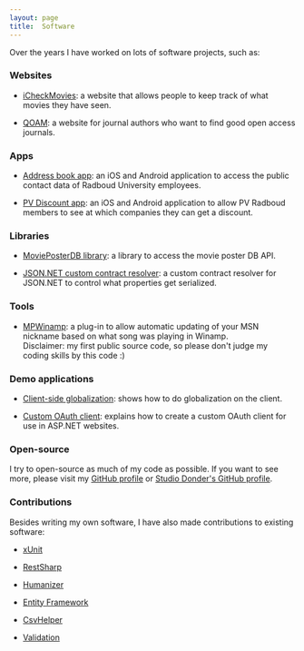 ```yaml
---
layout: page
title:  Software
---
```


Over the years I have worked on lots of software projects, such as:

### Websites

- [iCheckMovies](http://www.icheckmovies.com): a website that allows people to keep track of what movies they have seen.

- [QOAM](https://www.qoam.eu): a website for journal authors who want to find good open access journals.

### Apps

- [Address book app](https://itunes.apple.com/nl/app/adresboek/id624561801?mt=8): an iOS and Android application to access the public contact data of Radboud University employees.

- [PV Discount app](https://itunes.apple.com/nl/app/korting-pv-radboud/id748048429?mt=8): an iOS and Android application to allow PV Radboud members to see at which companies they can get a discount.

### Libraries

- [MoviePosterDB library](https://github.com/studio-donder/MoviePosterDb): a library to access the movie poster DB API.

- [JSON.NET custom contract resolver](https://github.com/ErikSchierboom/JsonDotNetCustomContractResolvers): a custom contract resolver for JSON.NET to control what properties get serialized.

### Tools

- [MPWinamp](http://sourceforge.net/projects/mpwinamp/): a plug-in to allow automatic updating of your MSN nickname based on what song was playing in Winamp.<br/>
Disclaimer: my first public source code, so please don't judge my coding skills by this code :)

### Demo applications

- [Client-side globalization](https://github.com/ErikSchierboom/clientsideglobalization): shows how to do globalization on the client.

- [Custom OAuth client](https://github.com/ErikSchierboom/CustomOAuthClient): explains how to create a custom OAuth client for use in ASP.NET websites.

### Open-source

I try to open-source as much of my code as possible. If you want to see more, please visit my [GitHub profile](https://github.com/ErikSchierboom) or [Studio Donder's GitHub profile](https://github.com/studio-donder/).

### Contributions

Besides writing my own software, I have also made contributions to existing software:

- [xUnit](https://github.com/xunit/xunit/commits?author=ErikSchierboom)

- [RestSharp](https://github.com/restsharp/RestSharp/commits?author=ErikSchierboom)

- [Humanizer](https://github.com/MehdiK/Humanizer/commits?author=ErikSchierboom)

- [Entity Framework](http://entityframework.codeplex.com/SourceControl/network/forks/ErikSchierboom/testabledbset/contribution/6107)

- [CsvHelper](https://github.com/JoshClose/CsvHelper/commits?author=ErikSchierboom)

- [Validation](https://github.com/AArnott/Validation/commits?author=ErikSchierboom)

